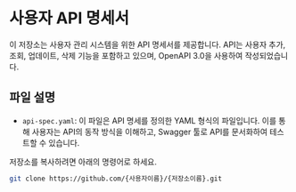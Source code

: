 # 사용자 API 명세서

이 저장소는 사용자 관리 시스템을 위한 API 명세서를 제공합니다. API는 사용자 추가, 조회, 업데이트, 삭제 기능을 포함하고 있으며, OpenAPI 3.0을 사용하여 작성되었습니다.

## 파일 설명

- `api-spec.yaml`: 이 파일은 API 명세를 정의한 YAML 형식의 파일입니다. 이를 통해 사용자는 API의 동작 방식을 이해하고, Swagger 툴로 API를 문서화하여 테스트할 수 있습니다.

저장소를 복사하려면 아래의 명령어로 하세요.

```bash
git clone https://github.com/{사용자이름}/{저장소이름}.git